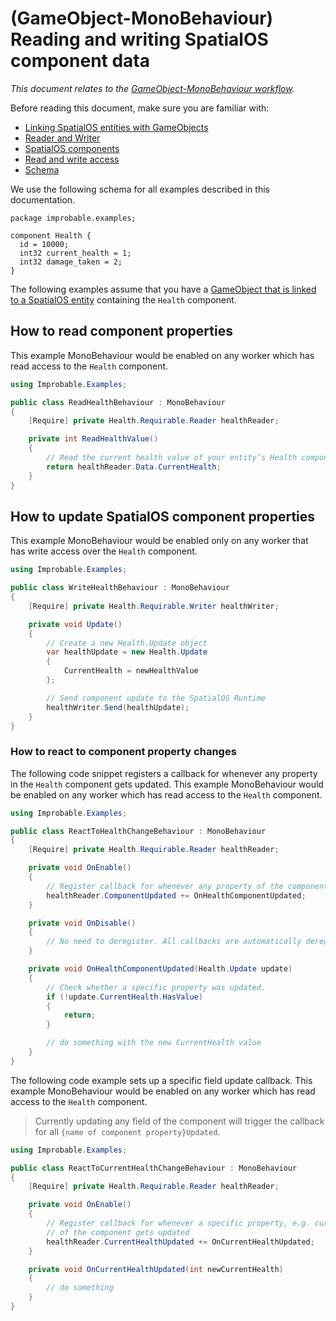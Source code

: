 [//]: # (Doc of docs reference 6.2)
[//]: # (TODO - Tech writer pass)
[//]: # (TODO - Remove “> Currently updating any field of the component will trigger the callback for all <component property name>Updated`.” line if if this PR gets merged in: https://github.com/spatialos/UnityGDK/pull/438 )

# (GameObject-MonoBehaviour) Reading and writing SpatialOS component data
_This document relates to the [GameObject-MonoBehaviour workflow]({{urlRoot}}/content/intro-workflows-spos-entities#spatialos-entities)._

Before reading this document, make sure you are familiar with:

* [Linking SpatialOS entities with GameObjects]({{urlRoot}}/content/gameobject/linking-spos-entities-gameobjects)
* [Reader and Writer]({{urlRoot}}/content/gameobject/readers-writers)
* [SpatialOS components]({{urlRoot}}/content/glossary#spatialos-component)
* [Read and write access]({{urlRoot}}/content/glossary#authority)
* [Schema]({{urlRoot}}/content/glossary#schema)


We use the following schema for all examples described in this documentation.

```
package improbable.examples;

component Health {
  id = 10000;
  int32 current_health = 1;
  int32 damage_taken = 2;
}
```

The following examples assume that you have a [GameObject that is linked to a SpatialOS entity]({{urlRoot}}/content/gameobject/linking-spos-entities-gameobjects) containing the `Health` component.

## How to read component properties

This example MonoBehaviour would be enabled on any worker which has read access to the `Health` component.

```csharp
using Improbable.Examples;

public class ReadHealthBehaviour : MonoBehaviour
{
    [Require] private Health.Requirable.Reader healthReader;

    private int ReadHealthValue()
    {
        // Read the current health value of your entity’s Health component.
        return healthReader.Data.CurrentHealth;
    }
}
```

## How to update SpatialOS component properties

This example MonoBehaviour would be enabled only on any worker that has write access over the `Health` component.

```csharp
using Improbable.Examples;

public class WriteHealthBehaviour : MonoBehaviour
{
    [Require] private Health.Requirable.Writer healthWriter;

    private void Update()
    {
        // Create a new Health.Update object
        var healthUpdate = new Health.Update
        {
            CurrentHealth = newHealthValue
        };

        // Send component update to the SpatialOS Runtime
        healthWriter.Send(healthUpdate);
    }
}
```

### How to react to component property changes

The following code snippet registers a callback for whenever any property in the `Health` component gets updated.
This example MonoBehaviour would be enabled on any worker which has read access to the `Health` component.

```csharp
using Improbable.Examples;

public class ReactToHealthChangeBehaviour : MonoBehaviour
{
    [Require] private Health.Requirable.Reader healthReader;

    private void OnEnable()
    {
        // Register callback for whenever any property of the component gets updated
        healthReader.ComponentUpdated += OnHealthComponentUpdated;
    }

    private void OnDisable()
    {
        // No need to deregister. All callbacks are automatically deregistered.
    }

    private void OnHealthComponentUpdated(Health.Update update)
    {
        // Check whether a specific property was updated.
        if (!update.CurrentHealth.HasValue)
        {
            return;
        }

        // do something with the new CurrentHealth value
    }
}
```

The following code example sets up a specific field update callback.
This example MonoBehaviour would be enabled on any worker which has read access to the `Health` component.
> Currently updating any field of the component will trigger the callback for all `{name of component property}Updated`.

```csharp
using Improbable.Examples;

public class ReactToCurrentHealthChangeBehaviour : MonoBehaviour
{
    [Require] private Health.Requirable.Reader healthReader;

    private void OnEnable()
    {
        // Register callback for whenever a specific property, e.g. current_health,
        // of the component gets updated
        healthReader.CurrentHealthUpdated += OnCurrentHealthUpdated;
    }

    private void OnCurrentHealthUpdated(int newCurrentHealth)
    {
        // do something
    }
}
```
